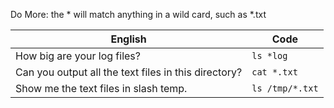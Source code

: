 
Do More: the * will match anything in a wild card, such as *.txt

English | Code
--- | ---
How big are your log files? | `ls *log`
Can you output all the text files in this directory? | `cat *.txt`
Show me the text files in slash temp. | `ls /tmp/*.txt`
